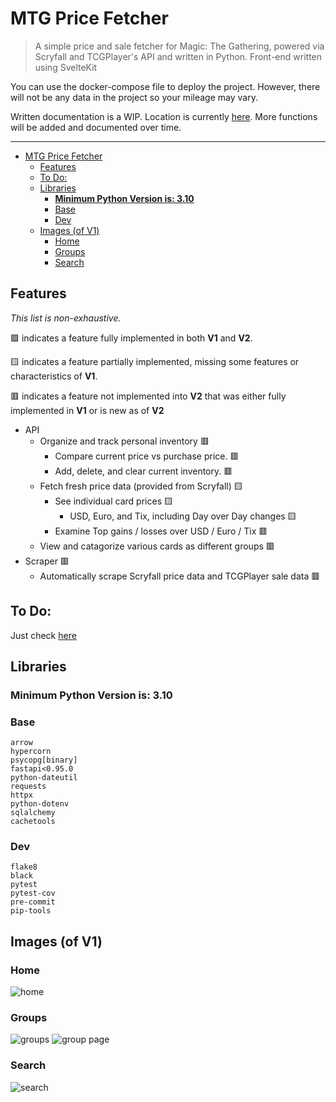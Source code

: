 # MTG Price Fetcher
> A simple price and sale fetcher for Magic: The Gathering, powered via Scryfall and TCGPlayer's API and written in Python. Front-end written using SvelteKit


You can use the docker-compose file to deploy the project. However, there will not be any data in the project so your mileage may vary.
<!-- Start the API with...
```
    pip install -r requirements-base.txt
    hypercorn preordain.main:app
``` -->
Written documentation is a WIP. Location is currently [here](docs/api_functions.md). More functions will be added and documented over time.

------------


- [MTG Price Fetcher](#mtg-price-fetcher)
  - [Features](#features)
  - [To Do:](#to-do)
  - [Libraries](#libraries)
    - [**Minimum Python Version is: 3.10**](#minimum-python-version-is-310)
    - [Base](#base)
    - [Dev](#dev)
  - [Images (of V1)](#images-of-v1)
    - [Home](#home)
    - [Groups](#groups)
    - [Search](#search)

## Features
*This list is non-exhaustive.*

🟩 indicates a feature fully implemented in both **V1** and **V2**.

🟨 indicates a feature partially implemented, missing some features or characteristics of **V1**.

🟥 indicates a feature not implemented into **V2** that was either fully implemented in **V1** or is new as of **V2**

- API
  - Organize and track personal inventory 🟥
    - Compare current price vs purchase price. 🟥
    - Add, delete, and clear current inventory. 🟥
  - Fetch fresh price data (provided from Scryfall) 🟨
    - See individual card prices 🟨
      - USD, Euro, and Tix, including Day over Day changes 🟨
    - Examine Top gains / losses over USD / Euro / Tix 🟥
  - View and catagorize various cards as different groups 🟥
- Scraper 🟥
  - Automatically scrape Scryfall price data and TCGPlayer sale data 🟥

## To Do:

  Just check [here](https://github.com/sbyt32/mtg_price_fetcher/discussions/22)


## Libraries
  ### **Minimum Python Version is: 3.10**
  ### Base
    arrow
    hypercorn
    psycopg[binary]
    fastapi<0.95.0
    python-dateutil
    requests
    httpx
    python-dotenv
    sqlalchemy
    cachetools
  ### Dev
    flake8
    black
    pytest
    pytest-cov
    pre-commit
    pip-tools


## Images (of V1)

### Home
![home](https://user-images.githubusercontent.com/73682114/227756059-f62f8074-2d80-4c19-b68f-f7df6fc6914b.png)

### Groups
![groups](https://user-images.githubusercontent.com/73682114/227756063-bbe35141-c3e0-496b-be2d-4f6147d927ae.png)
![group page](https://user-images.githubusercontent.com/73682114/227756066-9deac17f-12ea-468e-b031-ff262baadd43.png)
### Search
![search](https://user-images.githubusercontent.com/73682114/227756068-870dd243-cf9e-489a-9233-69be649b255b.png)
